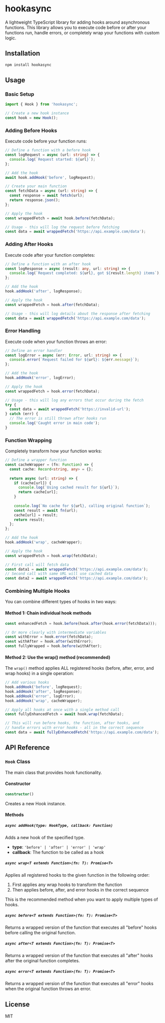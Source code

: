 # hookasync

A lightweight TypeScript library for adding hooks around asynchronous functions. This library allows you to execute code before or after your functions run, handle errors, or completely wrap your functions with custom logic.

## Installation

```bash
npm install hookasync
```

## Usage

### Basic Setup

```typescript
import { Hook } from 'hookasync';

// Create a new hook instance
const hook = new Hook();
```

### Adding Before Hooks

Execute code before your function runs:

```typescript
// Define a function with a before hook
const logRequest = async (url: string) => {
  console.log(`Request started: ${url}`);
};

// Add the hook
await hook.addHook('before', logRequest);

// Create your main function
const fetchData = async (url: string) => {
  const response = await fetch(url);
  return response.json();
};

// Apply the hook
const wrappedFetch = await hook.before(fetchData);

// Usage - this will log the request before fetching
const data = await wrappedFetch('https://api.example.com/data');
```

### Adding After Hooks

Execute code after your function completes:

```typescript
// Define a function with an after hook
const logResponse = async (result: any, url: string) => {
  console.log(`Request completed: ${url}, got ${result.length} items`);
};

// Add the hook
hook.addHook('after', logResponse);

// Apply the hook
const wrappedFetch = hook.after(fetchData);

// Usage - this will log details about the response after fetching
const data = await wrappedFetch('https://api.example.com/data');
```

### Error Handling

Execute code when your function throws an error:

```typescript
// Define an error handler
const logError = async (err: Error, url: string) => {
  console.error(`Request failed for ${url}: ${err.message}`);
};

// Add the hook
hook.addHook('error', logError);

// Apply the hook
const wrappedFetch = hook.error(fetchData);

// Usage - this will log any errors that occur during the fetch
try {
  const data = await wrappedFetch('https://invalid-url');
} catch (err) {
  // The error is still thrown after hooks run
  console.log('Caught error in main code');
}
```

### Function Wrapping

Completely transform how your function works:

```typescript
// Define a wrapper function
const cacheWrapper = (fn: Function) => {
  const cache: Record<string, any> = {};
  
  return async (url: string) => {
    if (cache[url]) {
      console.log(`Using cached result for ${url}`);
      return cache[url];
    }
    
    console.log(`No cache for ${url}, calling original function`);
    const result = await fn(url);
    cache[url] = result;
    return result;
  };
};

// Add the hook
hook.addHook('wrap', cacheWrapper);

// Apply the hook
const wrappedFetch = hook.wrap(fetchData);

// First call will fetch data
const data1 = await wrappedFetch('https://api.example.com/data');
// Second call with same URL will use cached data
const data2 = await wrappedFetch('https://api.example.com/data');
```

### Combining Multiple Hooks

You can combine different types of hooks in two ways:

#### Method 1: Chain individual hook methods

```typescript
const enhancedFetch = hook.before(hook.after(hook.error(fetchData)));

// Or more clearly with intermediate variables
const withError = hook.error(fetchData);
const withAfter = hook.after(withError);
const fullyWrapped = hook.before(withAfter);
```

#### Method 2: Use the wrap() method (recommended)

The `wrap()` method applies ALL registered hooks (before, after, error, and wrap hooks) in a single operation:

```typescript
// Add various hooks
hook.addHook('before', logRequest);
hook.addHook('after', logResponse);
hook.addHook('error', logError);
hook.addHook('wrap', cacheWrapper);

// Apply all hooks at once with a single method call
const fullyEnhancedFetch = await hook.wrap(fetchData);

// This will run before hooks, the function, after hooks, and 
// handle errors with error hooks - all in the correct sequence
const data = await fullyEnhancedFetch('https://api.example.com/data');
```

## API Reference

### `Hook` Class

The main class that provides hook functionality.

#### Constructor

```typescript
constructor()
```

Creates a new Hook instance.

#### Methods

##### `async addHook(type: HookType, callback: Function)`

Adds a new hook of the specified type.

- **type**: `'before' | 'after' | 'error' | 'wrap'`
- **callback**: The function to be called as a hook

##### `async wrap<T extends Function>(fn: T): Promise<T>`

Applies all registered hooks to the given function in the following order:
1. First applies any wrap hooks to transform the function
2. Then applies before, after, and error hooks in the correct sequence

This is the recommended method when you want to apply multiple types of hooks.

##### `async before<T extends Function>(fn: T): Promise<T>`

Returns a wrapped version of the function that executes all "before" hooks before calling the original function.

##### `async after<T extends Function>(fn: T): Promise<T>`

Returns a wrapped version of the function that executes all "after" hooks after the original function completes.

##### `async error<T extends Function>(fn: T): Promise<T>`

Returns a wrapped version of the function that executes all "error" hooks when the original function throws an error.

## License

MIT
